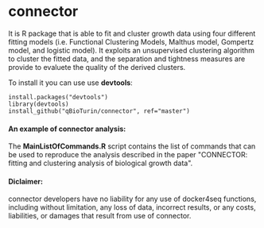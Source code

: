 # connector
It is R package that is able to fit and cluster growth data using four different fitting models (i.e. Functional Clustering Models, Malthus model, Gompertz model, and logistic model). 
It exploits an unsupervised clustering algorithm to cluster the fitted data, and the separation and tightness measures are provide to evaluete the quality of the derived  clusters.

To install it you can use use **devtools**:

```
install.packages("devtools")
library(devtools)
install_github("qBioTurin/connector", ref="master")
```

#### An example of connector analysis:
The **MainListOfCommands.R** script contains the list of commands that can be used to reproduce the analysis described in the paper "CONNECTOR: fitting and clustering analysis of biological growth data".


#### Diclaimer:
connector developers have no liability for any use of docker4seq functions, including without limitation, any loss of data, incorrect results, or any costs, liabilities, or damages that result from use of connector. 
